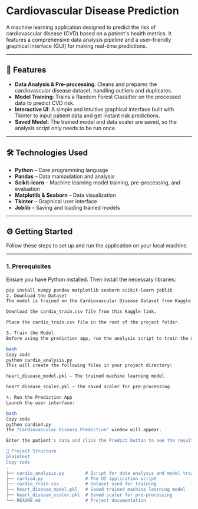 # Cardiovascular Disease Prediction
A machine learning application designed to predict the risk of cardiovascular disease (CVD) based on a patient's health metrics. It features a comprehensive data analysis pipeline and a user-friendly graphical interface (GUI) for making real-time predictions.


---

## 🚀 Features

- **Data Analysis & Pre-processing**: Cleans and prepares the cardiovascular disease dataset, handling outliers and duplicates.  
- **Model Training**: Trains a Random Forest Classifier on the processed data to predict CVD risk.  
- **Interactive UI**: A simple and intuitive graphical interface built with Tkinter to input patient data and get instant risk predictions.  
- **Saved Model**: The trained model and data scaler are saved, so the analysis script only needs to be run once.  

---

## 🛠️ Technologies Used

- **Python** – Core programming language  
- **Pandas** – Data manipulation and analysis  
- **Scikit-learn** – Machine learning model training, pre-processing, and evaluation  
- **Matplotlib & Seaborn** – Data visualization  
- **Tkinter** – Graphical user interface  
- **Joblib** – Saving and loading trained models  

---

## ⚙️ Getting Started

Follow these steps to set up and run the application on your local machine.

---

### 1. Prerequisites

Ensure you have Python installed. Then install the necessary libraries:

```bash
pip install numpy pandas matplotlib seaborn scikit-learn joblib
2. Download the Dataset
The model is trained on the Cardiovascular Disease Dataset from Kaggle.

Download the cardio_train.csv file from this Kaggle link.

Place the cardio_train.csv file in the root of the project folder.

3. Train the Model
Before using the prediction app, run the analysis script to train the model and generate the required files:

bash
Copy code
python cardio_analysis.py
This will create the following files in your project directory:

heart_disease_model.pkl – The trained machine learning model

heart_disease_scaler.pkl – The saved scaler for pre-processing

4. Run the Prediction App
Launch the user interface:

bash
Copy code
python cardio4.py
The "Cardiovascular Disease Prediction" window will appear.

Enter the patient's data and click the Predict button to see the result.

📁 Project Structure
plaintext
Copy code
.
├── cardio_analysis.py        # Script for data analysis and model training
├── cardio4.py                # The UI application script
├── cardio_train.csv          # Dataset used for training
├── heart_disease_model.pkl   # Saved trained machine learning model
├── heart_disease_scaler.pkl  # Saved scaler for pre-processing
└── README.md                 # Project documentation
